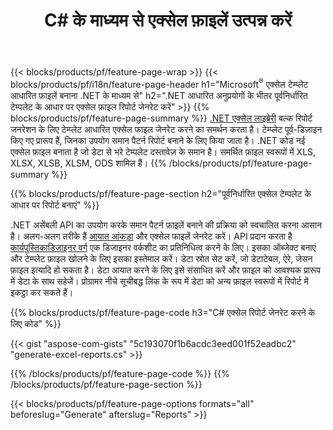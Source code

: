﻿---
title: C# के माध्यम से एक्सेल फ़ाइलें उत्पन्न करें
url: /hi/net/assembly/
description: C# कोड . का उपयोग करके टेम्प्लेट शीट से Microsoft Excel स्प्रैडशीट जेनरेट करें
---
{{< blocks/products/pf/feature-page-wrap >}}
{{< blocks/products/pf/i18n/feature-page-header h1="Microsoft<sup>&reg;</sup> एक्सेल टेम्प्लेट आधारित फ़ाइलें बनाना .NET के माध्यम से" h2=".NET आधारित अनुप्रयोगों के भीतर पूर्वनिर्धारित टेम्पलेट के आधार पर एक्सेल फ़ाइल रिपोर्ट जेनरेट करें" >}}
{{% blocks/products/pf/feature-page-summary %}}
[.NET एक्सेल लाइब्रेरी](/cells/net/) बल्क रिपोर्ट जनरेशन के लिए टेम्प्लेट आधारित एक्सेल फाइल जेनरेट करने का समर्थन करता है। टेम्प्लेट पूर्व-डिज़ाइन किए गए प्रारूप हैं, जिनका उपयोग समान पैटर्न रिपोर्ट बनाने के लिए किया जाता है। .NET कोड नई एक्सेल फ़ाइल बनाता है जो डेटा से भरे टेम्पलेट दस्तावेज़ के समान है। समर्थित फ़ाइल स्वरूपों में XLS, XLSX, XLSB, XLSM, ODS शामिल हैं।
{{% /blocks/products/pf/feature-page-summary %}}

{{% blocks/products/pf/feature-page-section h2="पूर्वनिर्धारित एक्सेल टेम्पलेट के आधार पर रिपोर्ट बनाएं" %}}

.NET असेंबली API का उपयोग करके समान पैटर्न फ़ाइलें बनाने की प्रक्रिया को स्वचालित करना आसान है। अलग-अलग तरीके हैं [आयात आंकड़ा](https://docs.aspose.com/cells/net/import-data-into-worksheet/#importing-data-from-json) और एक्सेल फाइलें जेनरेट करें। API प्रदान करता है [कार्यपुस्तिकाडिजाइनर वर्ग](https://apireference.aspose.com/cells/net/aspose.cells/workbookdesigner) एक डिजाइनर वर्कशीट का प्रतिनिधित्व करने के लिए। इसका ऑब्जेक्ट बनाएं और टेम्प्लेट फ़ाइल खोलने के लिए इसका इस्तेमाल करें। डेटा स्रोत सेट करें, जो डेटाटेबल, ऐरे, जेसन फ़ाइल इत्यादि हो सकता है। डेटा आयात करने के लिए इसे संसाधित करें और फ़ाइल को आवश्यक प्रारूप में डेटा के साथ सहेजें। प्रोग्रामर नीचे सूचीबद्ध लिंक के रूप में डेटा को अन्य फ़ाइल स्वरूपों में रिपोर्ट में इकट्ठा कर सकते हैं।



{{% blocks/products/pf/feature-page-code h3="C# एक्सेल रिपोर्ट जेनरेट करने के लिए कोड" %}}

{{< gist "aspose-com-gists" "5c193070f1b6acdc3eed001f52eadbc2" "generate-excel-reports.cs" >}}

{{% /blocks/products/pf/feature-page-code %}}
{{% /blocks/products/pf/feature-page-section %}}

{{< blocks/products/pf/feature-page-options formats="all" beforeslug="Generate" afterslug="Reports" >}}